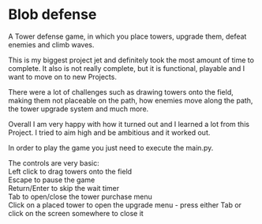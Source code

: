 # Blob defense

A Tower defense game, in which you place towers, upgrade them, defeat enemies and climb waves.

This is my biggest project jet and definitely took the most amount of time to complete.
It also is not really complete, but it is functional, playable and I want to move on to new Projects.

There were a lot of challenges such as drawing towers onto the field, making them not placeable on the path, how enemies move along the path, the tower upgrade system and much more.

Overall I am very happy with how it turned out and I learned a lot from this Project. I tried to aim high and be ambitious and it worked out.

In order to play the game you just need to execute the main.py.

The controls are very basic:\
Left click to drag towers onto the field\
Escape to pause the game\
Return/Enter to skip the wait timer\
Tab to open/close the tower purchase menu\
Click on a placed tower to open the upgrade menu - press either Tab or click on the screen somewhere to close it

